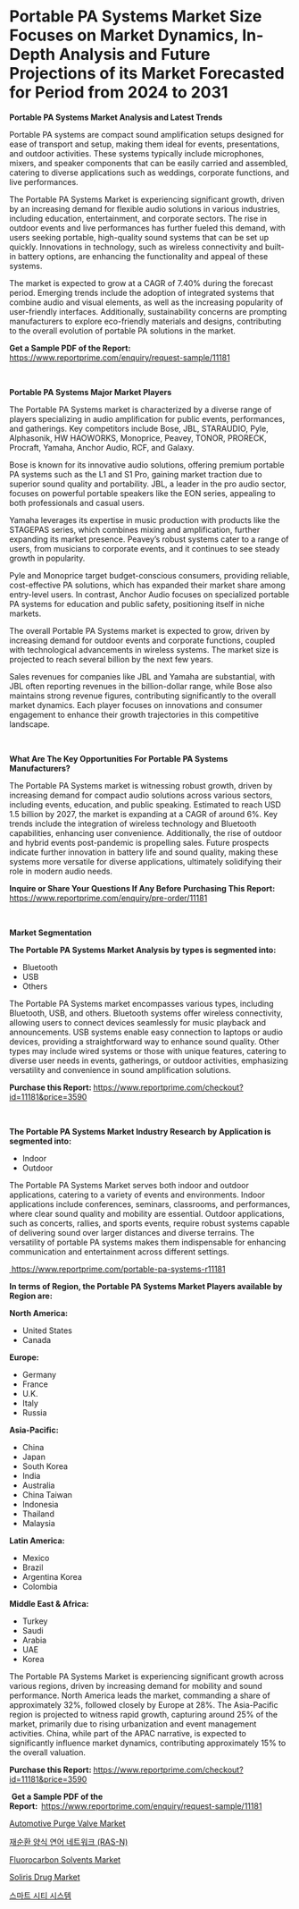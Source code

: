 <p><h1>Portable PA Systems Market Size Focuses on Market Dynamics, In-Depth Analysis and Future Projections of its Market Forecasted for Period from 2024 to 2031</h1></p><p><strong>Portable PA Systems Market Analysis and Latest Trends</strong></p>
<p><p>Portable PA systems are compact sound amplification setups designed for ease of transport and setup, making them ideal for events, presentations, and outdoor activities. These systems typically include microphones, mixers, and speaker components that can be easily carried and assembled, catering to diverse applications such as weddings, corporate functions, and live performances.</p><p>The Portable PA Systems Market is experiencing significant growth, driven by an increasing demand for flexible audio solutions in various industries, including education, entertainment, and corporate sectors. The rise in outdoor events and live performances has further fueled this demand, with users seeking portable, high-quality sound systems that can be set up quickly. Innovations in technology, such as wireless connectivity and built-in battery options, are enhancing the functionality and appeal of these systems.</p><p>The market is expected to grow at a CAGR of 7.40% during the forecast period. Emerging trends include the adoption of integrated systems that combine audio and visual elements, as well as the increasing popularity of user-friendly interfaces. Additionally, sustainability concerns are prompting manufacturers to explore eco-friendly materials and designs, contributing to the overall evolution of portable PA solutions in the market.</p></p>
<p><strong>Get a Sample PDF of the Report:&nbsp;</strong> <a href="https://www.reportprime.com/enquiry/request-sample/11181">https://www.reportprime.com/enquiry/request-sample/11181</a></p>
<p>&nbsp;</p>
<p><strong>Portable PA Systems Major Market Players</strong></p>
<p><p>The Portable PA Systems market is characterized by a diverse range of players specializing in audio amplification for public events, performances, and gatherings. Key competitors include Bose, JBL, STARAUDIO, Pyle, Alphasonik, HW HAOWORKS, Monoprice, Peavey, TONOR, PRORECK, Procraft, Yamaha, Anchor Audio, RCF, and Galaxy.</p><p>Bose is known for its innovative audio solutions, offering premium portable PA systems such as the L1 and S1 Pro, gaining market traction due to superior sound quality and portability. JBL, a leader in the pro audio sector, focuses on powerful portable speakers like the EON series, appealing to both professionals and casual users. </p><p>Yamaha leverages its expertise in music production with products like the STAGEPAS series, which combines mixing and amplification, further expanding its market presence. Peavey’s robust systems cater to a range of users, from musicians to corporate events, and it continues to see steady growth in popularity.</p><p>Pyle and Monoprice target budget-conscious consumers, providing reliable, cost-effective PA solutions, which has expanded their market share among entry-level users. In contrast, Anchor Audio focuses on specialized portable PA systems for education and public safety, positioning itself in niche markets.</p><p>The overall Portable PA Systems market is expected to grow, driven by increasing demand for outdoor events and corporate functions, coupled with technological advancements in wireless systems. The market size is projected to reach several billion by the next few years.</p><p>Sales revenues for companies like JBL and Yamaha are substantial, with JBL often reporting revenues in the billion-dollar range, while Bose also maintains strong revenue figures, contributing significantly to the overall market dynamics. Each player focuses on innovations and consumer engagement to enhance their growth trajectories in this competitive landscape.</p></p>
<p>&nbsp;</p>
<p><strong>What Are The Key Opportunities For Portable PA Systems Manufacturers?</strong></p>
<p><p>The Portable PA Systems market is witnessing robust growth, driven by increasing demand for compact audio solutions across various sectors, including events, education, and public speaking. Estimated to reach USD 1.5 billion by 2027, the market is expanding at a CAGR of around 6%. Key trends include the integration of wireless technology and Bluetooth capabilities, enhancing user convenience. Additionally, the rise of outdoor and hybrid events post-pandemic is propelling sales. Future prospects indicate further innovation in battery life and sound quality, making these systems more versatile for diverse applications, ultimately solidifying their role in modern audio needs.</p></p>
<p><strong>Inquire or Share Your Questions If Any Before Purchasing This Report:</strong> <a href="https://www.reportprime.com/enquiry/pre-order/11181">https://www.reportprime.com/enquiry/pre-order/11181</a></p>
<p>&nbsp;</p>
<p><strong>Market Segmentation</strong></p>
<p><strong>The Portable PA Systems Market Analysis by types is segmented into:</strong></p>
<p><ul><li>Bluetooth</li><li>USB</li><li>Others</li></ul></p>
<p><p>The Portable PA Systems market encompasses various types, including Bluetooth, USB, and others. Bluetooth systems offer wireless connectivity, allowing users to connect devices seamlessly for music playback and announcements. USB systems enable easy connection to laptops or audio devices, providing a straightforward way to enhance sound quality. Other types may include wired systems or those with unique features, catering to diverse user needs in events, gatherings, or outdoor activities, emphasizing versatility and convenience in sound amplification solutions.</p></p>
<p><strong>Purchase this Report:&nbsp;</strong><a href="https://www.reportprime.com/checkout?id=11181&price=3590">https://www.reportprime.com/checkout?id=11181&price=3590</a></p>
<p>&nbsp;</p>
<p><strong>The Portable PA Systems Market Industry Research by Application is segmented into:</strong></p>
<p><ul><li>Indoor</li><li>Outdoor</li></ul></p>
<p><p>The Portable PA Systems Market serves both indoor and outdoor applications, catering to a variety of events and environments. Indoor applications include conferences, seminars, classrooms, and performances, where clear sound quality and mobility are essential. Outdoor applications, such as concerts, rallies, and sports events, require robust systems capable of delivering sound over larger distances and diverse terrains. The versatility of portable PA systems makes them indispensable for enhancing communication and entertainment across different settings.</p></p>
<p><a href="https://www.reportprime.com/portable-pa-systems-r11181">&nbsp;https://www.reportprime.com/portable-pa-systems-r11181</a></p>
<p><strong>In terms of Region, the Portable PA Systems Market Players available by Region are:</strong></p>
<p>
    <p> <strong> North America: </strong>
        <ul>
            <li>United States</li>
            <li>Canada</li>
        </ul>
        </p> 
    <p> <strong> Europe: </strong>
        <ul>
            <li>Germany</li>
            <li>France</li>
            <li>U.K.</li>
            <li>Italy</li>
            <li>Russia</li>
        </ul>
        </p> 
    <p> <strong> Asia-Pacific: </strong>
        <ul>
            <li>China</li>
            <li>Japan</li>
            <li>South Korea</li>
            <li>India</li>
            <li>Australia</li>
            <li>China Taiwan</li>
            <li>Indonesia</li>
            <li>Thailand</li>
            <li>Malaysia</li>
        </ul>
        </p> 
    <p> <strong> Latin America: </strong>
        <ul>
            <li>Mexico</li>
            <li>Brazil</li>
            <li>Argentina Korea</li>
            <li>Colombia</li>
        </ul>
        </p> 
    <p> <strong> Middle East & Africa: </strong>
        <ul>
            <li>Turkey</li>
            <li>Saudi</li>
            <li>Arabia</li>
            <li>UAE</li>
            <li>Korea</li>
        </ul>
    </p>
    </p>
<p><p>The Portable PA Systems Market is experiencing significant growth across various regions, driven by increasing demand for mobility and sound performance. North America leads the market, commanding a share of approximately 32%, followed closely by Europe at 28%. The Asia-Pacific region is projected to witness rapid growth, capturing around 25% of the market, primarily due to rising urbanization and event management activities. China, while part of the APAC narrative, is expected to significantly influence market dynamics, contributing approximately 15% to the overall valuation.</p></p>
<p><strong>Purchase this Report: </strong><a href="https://www.reportprime.com/checkout?id=11181&price=3590">https://www.reportprime.com/checkout?id=11181&price=3590</a></p>
<p>&nbsp;<strong>Get a Sample PDF of the Report:&nbsp;&nbsp;</strong><a href="https://www.reportprime.com/enquiry/request-sample/11181">https://www.reportprime.com/enquiry/request-sample/11181</a></p>
<p><strong></strong></p>
<p><p><a href="https://issuu.com/reportprime-2/docs/automotive-purge-valve-market-size-_e3b3f1b49e47d7">Automotive Purge Valve Market</a></p><p><a href="https://medium.com/@hossainvi014/%EC%9E%AC%EC%88%9C%ED%99%98-%EC%88%98%EC%82%B0%EC%96%91%EC%8B%9D-%EC%97%B0%EC%96%B4-%EB%84%A4%ED%8A%B8%EC%9B%8C%ED%81%AC-ras-n-%EC%8B%9C%EC%9E%A5-%EA%B7%9C%EB%AA%A8%EB%8A%94-%EC%97%B0%ED%8F%89%EA%B7%A0-%EC%84%B1%EC%9E%A5%EB%A5%A0-cagr-6-3-%EB%A1%9C-649f75406617?postPublishedType=initial">재순환 양식 연어 네트워크 (RAS-N)</a></p><p><a href="https://medium.com/@audieyost/the-fluorocarbon-solvents-market-prioritizes-cost-control-and-efficiency-enhancement-2f8e85a7ee8a">Fluorocarbon Solvents Market</a></p><p><a href="https://www.linkedin.com/pulse/soliris-drug-market-evolution-global-trends-regional-dynamics-5tioc?trackingId=32Cew3BWQUuQBGLWZry1OA%3D%3D">Soliris Drug Market</a></p><p><a href="https://medium.com/@hossainvi014/smart-cities-system-market-%EC%9D%98-%EA%B8%80%EB%A1%9C%EB%B2%8C-%EC%8B%9C%EC%9E%A5-%EA%B0%9C%EC%9A%94%EB%8A%94-%EC%A0%84-%EC%84%B8%EA%B3%84-%EB%B0%8F-%EC%A3%BC%EC%9A%94-%EC%8B%9C%EC%9E%A5%EC%9D%98-%EC%82%B0%EC%97%85%EC%97%90-%EC%98%81%ED%96%A5%EC%9D%84-%EB%AF%B8%EC%B9%98%EB%8A%94-%EC%A3%BC%EC%9A%94-%ED%8A%B8%EB%A0%8C%EB%93%9C%EC%97%90-%EB%8C%80%ED%95%9C-%EB%8F%85%ED%8A%B9%ED%95%9C-%EA%B4%80%EC%A0%90%EC%9D%84-%EC%A0%9C%EA%B3%B5%ED%95%A9%EB%8B%88%EB%8B%A4-fc337081e226?postPublishedType=initial">스마트 시티 시스템</a></p></p>
